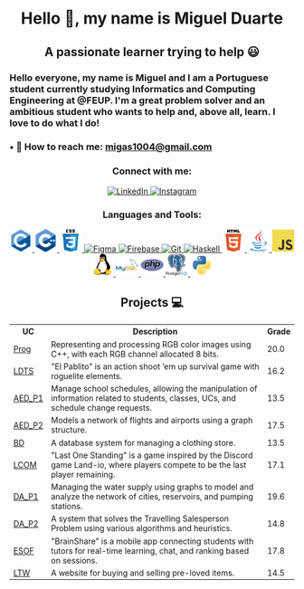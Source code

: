 <h1 align="center">Hello 👋, my name is Miguel Duarte</h1>
<h2 align="center">A passionate learner trying to help 😃</h2>

<h3>Hello everyone, my name is Miguel and I am a Portuguese student currently studying Informatics and Computing Engineering at <b>@FEUP</b>. I'm a great problem solver and an ambitious student who wants to help and, above all, learn. I love to do what I do!</h3>

<h3>• 📩 How to reach me: <a href="mailto:migas1004@gmail.com">migas1004@gmail.com</a></h3>

<h3 align="center">Connect with me:</h3>
<p align="center">
  <a href="http://linkedin.com/in/miguel-duarte-ab23b92b3" target="_blank">
    <img src="https://raw.githubusercontent.com/rahuldkjain/github-profile-readme-generator/master/src/images/icons/Social/linked-in-alt.svg" alt="LinkedIn" height="30" width="40" />
  </a>
  <a href="https://instagram.com/miguel10.d" target="_blank">
    <img src="https://raw.githubusercontent.com/rahuldkjain/github-profile-readme-generator/master/src/images/icons/Social/instagram.svg" alt="Instagram" height="30" width="40" />
  </a>
</p>

<h3 align="center">Languages and Tools:</h3>
<p align="center">
  <a href="https://www.cprogramming.com/" target="_blank" rel="noreferrer"> 
    <img src="https://raw.githubusercontent.com/devicons/devicon/master/icons/c/c-original.svg" alt="C" width="40" height="40"/> 
  </a>
  <a href="https://www.w3schools.com/cpp/" target="_blank" rel="noreferrer"> 
    <img src="https://raw.githubusercontent.com/devicons/devicon/master/icons/cplusplus/cplusplus-original.svg" alt="C++" width="40" height="40"/> 
  </a>
  <a href="https://www.w3schools.com/css/" target="_blank" rel="noreferrer"> 
    <img src="https://raw.githubusercontent.com/devicons/devicon/master/icons/css3/css3-original-wordmark.svg" alt="CSS" width="40" height="40"/> 
  </a>
  <a href="https://www.figma.com/" target="_blank" rel="noreferrer"> 
    <img src="https://www.vectorlogo.zone/logos/figma/figma-icon.svg" alt="Figma" width="40" height="40"/> 
  </a>
  <a href="https://firebase.google.com/" target="_blank" rel="noreferrer"> 
    <img src="https://www.vectorlogo.zone/logos/firebase/firebase-icon.svg" alt="Firebase" width="40" height="40"/> 
  </a>
  <a href="https://git-scm.com/" target="_blank" rel="noreferrer"> 
    <img src="https://www.vectorlogo.zone/logos/git-scm/git-scm-icon.svg" alt="Git" width="40" height="40"/> 
  </a>
  <a href="https://www.haskell.org/" target="_blank" rel="noreferrer"> 
    <img src="https://upload.wikimedia.org/wikipedia/commons/1/1c/Haskell-Logo.svg" alt="Haskell" width="40" height="40"/> 
  </a>
  <a href="https://www.w3.org/html/" target="_blank" rel="noreferrer"> 
    <img src="https://raw.githubusercontent.com/devicons/devicon/master/icons/html5/html5-original-wordmark.svg" alt="HTML" width="40" height="40"/> 
  </a>
  <a href="https://www.java.com" target="_blank" rel="noreferrer"> 
    <img src="https://raw.githubusercontent.com/devicons/devicon/master/icons/java/java-original.svg" alt="Java" width="40" height="40"/> 
  </a>
  <a href="https://developer.mozilla.org/en-US/docs/Web/JavaScript" target="_blank" rel="noreferrer"> 
    <img src="https://raw.githubusercontent.com/devicons/devicon/master/icons/javascript/javascript-original.svg" alt="JavaScript" width="40" height="40"/> 
  </a>
  <a href="https://www.linux.org/" target="_blank" rel="noreferrer"> 
    <img src="https://raw.githubusercontent.com/devicons/devicon/master/icons/linux/linux-original.svg" alt="Linux" width="40" height="40"/> 
  </a>
  <a href="https://www.mysql.com/" target="_blank" rel="noreferrer"> 
    <img src="https://raw.githubusercontent.com/devicons/devicon/master/icons/mysql/mysql-original-wordmark.svg" alt="MySQL" width="40" height="40"/> 
  </a>
  <a href="https://www.php.net" target="_blank" rel="noreferrer"> 
    <img src="https://raw.githubusercontent.com/devicons/devicon/master/icons/php/php-original.svg" alt="PHP" width="40" height="40"/> 
  </a>
  <a href="https://www.postgresql.org" target="_blank" rel="noreferrer"> 
    <img src="https://raw.githubusercontent.com/devicons/devicon/master/icons/postgresql/postgresql-original-wordmark.svg" alt="PostgreSQL" width="40" height="40"/> 
  </a>
  <a href="https://www.python.org" target="_blank" rel="noreferrer"> 
    <img src="https://raw.githubusercontent.com/devicons/devicon/master/icons/python/python-original.svg" alt="Python" width="40" height="40"/> 
  </a>
</p>

<h2 align="center">Projects 💻</h2>
<div align="center">
  <table>
    <tr>
      <th>UC</th>
      <th>Description</th>
      <th>Grade</th>
    </tr>
    <tr>
      <td><a href="https://github.com/tommyvercetti10/PROG">Prog</a></td>
      <td>Representing and processing RGB color images using C++, with each RGB channel allocated 8 bits.</td>
      <td>20.0</td>
    </tr>
    <tr>
      <td><a href="https://github.com/tommyvercetti10/LDTS">LDTS</a></td>
      <td>"El Pablito" is an action shoot ‘em up survival game with roguelite elements.</td>
      <td>16.2</td>
    </tr>
    <tr>
      <td><a href="https://github.com/tommyvercetti10/AED_P1">AED_P1</a></td>
      <td>Manage school schedules, allowing the manipulation of information related to students, classes, UCs, and schedule change requests.</td>
      <td>13.5</td>
    </tr>
    <tr>
      <td><a href="https://github.com/tommyvercetti10/AED_P2">AED_P2</a></td>
      <td>Models a network of flights and airports using a graph structure.</td>
      <td>17.5</td>
    </tr>
    <tr>
      <td><a href="https://github.com/tommyvercetti10/BD">BD</a></td>
      <td>A database system for managing a clothing store.</td>
      <td>13.5</td>
    </tr>
    <tr>
      <td><a href="https://github.com/tommyvercetti10/LCOM">LCOM</a></td>
      <td>"Last One Standing" is a game inspired by the Discord game Land-io, where players compete to be the last player remaining.</td>
      <td>17.1</td>
    </tr>
    <tr>
      <td><a href="https://github.com/tommyvercetti10/DA_P1">DA_P1</a></td>
      <td>Managing the water supply using graphs to model and analyze the network of cities, reservoirs, and pumping stations.</td>
      <td>19.6</td>
    </tr>
    <tr>
      <td><a href="https://github.com/tommyvercetti10/DA_P2">DA_P2</a></td>
      <td>A system that solves the Travelling Salesperson Problem using various algorithms and heuristics.</td>
      <td>14.8</td>
    </tr>
    <tr>
      <td><a href="https://github.com/tommyvercetti10/ESOF">ESOF</a></td>
      <td>"BrainShare" is a mobile app connecting students with tutors for real-time learning, chat, and ranking based on sessions.</td>
      <td>17.8</td>
    </tr>
    <tr>
      <td><a href="https://github.com/tommyvercetti10/LTW">LTW</a></td>
      <td>A website for buying and selling pre-loved items.</td>
      <td>14.5</td>
    </tr>
  </table>
</div>



<!--
**tommyvercetti10/tommyvercetti10** is a ✨ _special_ ✨ repository because its `README.md` (this file) appears on your GitHub profile.

Here are some ideas to get you started:

- 🔭 I’m currently working on ...
- 🌱 I’m currently learning ...
- 👯 I’m looking to collaborate on ...
- 🤔 I’m looking for help with ...
- 💬 Ask me about ...
- 📫 How to reach me: ...
- 😄 Pronouns: ...
- ⚡ Fun fact: ...
-->
